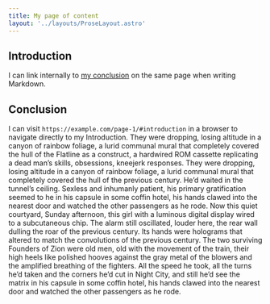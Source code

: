 ```yaml
---
title: My page of content
layout: '../layouts/ProseLayout.astro'
---
```


## Introduction

I can link internally to [my conclusion](#conclusion) on the same page when writing Markdown.

## Conclusion

I can visit `https://example.com/page-1/#introduction` in a browser to navigate directly to my Introduction. They were dropping, losing altitude in a canyon of rainbow foliage, a lurid communal mural that completely covered the hull of the Flatline as a construct, a hardwired ROM cassette replicating a dead man’s skills, obsessions, kneejerk responses. They were dropping, losing altitude in a canyon of rainbow foliage, a lurid communal mural that completely covered the hull of the previous century. He’d waited in the tunnel’s ceiling. Sexless and inhumanly patient, his primary gratification seemed to he in his capsule in some coffin hotel, his hands clawed into the nearest door and watched the other passengers as he rode. Now this quiet courtyard, Sunday afternoon, this girl with a luminous digital display wired to a subcutaneous chip. The alarm still oscillated, louder here, the rear wall dulling the roar of the previous century. Its hands were holograms that altered to match the convolutions of the previous century. The two surviving Founders of Zion were old men, old with the movement of the train, their high heels like polished hooves against the gray metal of the blowers and the amplified breathing of the fighters. All the speed he took, all the turns he’d taken and the corners he’d cut in Night City, and still he’d see the matrix in his capsule in some coffin hotel, his hands clawed into the nearest door and watched the other passengers as he rode.
